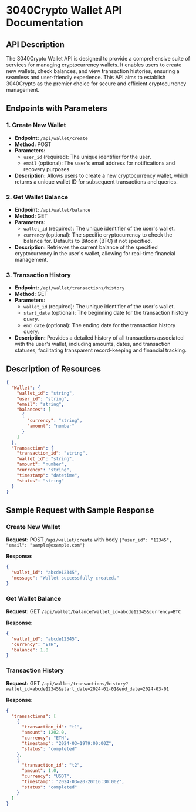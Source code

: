 # 3040Crypto Wallet API Documentation

## API Description

The 3040Crypto Wallet API is designed to provide a comprehensive suite of services for managing cryptocurrency wallets. It enables users to create new wallets, check balances, and view transaction histories, ensuring a seamless and user-friendly experience. This API aims to establish 3040Crypto as the premier choice for secure and efficient cryptocurrency management.

## Endpoints with Parameters

### 1. Create New Wallet
- **Endpoint:** `/api/wallet/create`
- **Method:** POST
- **Parameters:**
  - `user_id` (required): The unique identifier for the user.
  - `email` (optional): The user's email address for notifications and recovery purposes.
- **Description:** Allows users to create a new cryptocurrency wallet, which returns a unique wallet ID for subsequent transactions and queries.

### 2. Get Wallet Balance
- **Endpoint:** `/api/wallet/balance`
- **Method:** GET
- **Parameters:**
  - `wallet_id` (required): The unique identifier of the user's wallet.
  - `currency` (optional): The specific cryptocurrency to check the balance for. Defaults to Bitcoin (BTC) if not specified.
- **Description:** Retrieves the current balance of the specified cryptocurrency in the user's wallet, allowing for real-time financial management.

### 3. Transaction History
- **Endpoint:** `/api/wallet/transactions/history`
- **Method:** GET
- **Parameters:**
  - `wallet_id` (required): The unique identifier of the user's wallet.
  - `start_date` (optional): The beginning date for the transaction history query.
  - `end_date` (optional): The ending date for the transaction history query.
- **Description:** Provides a detailed history of all transactions associated with the user's wallet, including amounts, dates, and transaction statuses, facilitating transparent record-keeping and financial tracking.

## Description of Resources

```json
{
  "Wallet": {
    "wallet_id": "string",
    "user_id": "string",
    "email": "string",
    "balances": [
      {
        "currency": "string",
        "amount": "number"
      }
    ]
  },
  "Transaction": {
    "transaction_id": "string",
    "wallet_id": "string",
    "amount": "number",
    "currency": "string",
    "timestamp": "datetime",
    "status": "string"
  }
}
```

## Sample Request with Sample Response

### Create New Wallet
**Request:** POST `/api/wallet/create` with body `{"user_id": "12345", "email": "sample@example.com"}`

**Response:**

```json
{
  "wallet_id": "abcde12345",
  "message": "Wallet successfully created."
}
```

### Get Wallet Balance
**Request:** GET `/api/wallet/balance?wallet_id=abcde12345&currency=BTC`

**Response:**

```json
{
  "wallet_id": "abcde12345",
  "currency": "ETH",
  "balance": 1.8
}
```

### Transaction History
**Request:** GET `/api/wallet/transactions/history?wallet_id=abcde12345&start_date=2024-01-01&end_date=2024-03-01`

**Response:**

```json
{
  "transactions": [
    {
      "transaction_id": "t1",
      "amount": 1202.0,
      "currency": "ETH",
      "timestamp": "2024-03=19T9:00:00Z",
      "status": "completed"
    },
    {
      "transaction_id": "t2",
      "amount": 1.0,
      "currency": "USDT",
      "timestamp": "2024-03=20-20T16:30:00Z",
      "status": "completed"
    }
  ]
}
```
